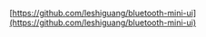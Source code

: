 [https://github.com/leshiguang/bluetooth-mini-ui](https://github.com/leshiguang/bluetooth-mini-ui)

